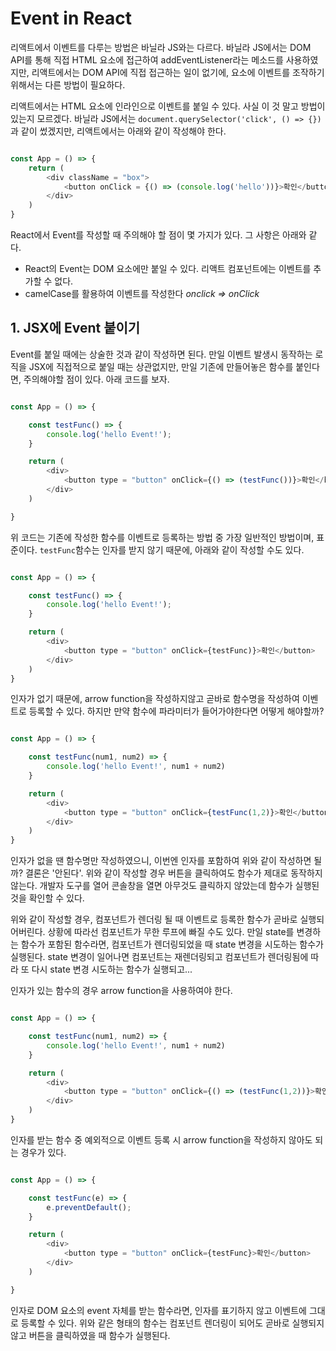 # Event in React

리액트에서 이벤트를 다루는 방법은 바닐라 JS와는 다르다. 바닐라 JS에서는 DOM API를 통해 직접 HTML 요소에 접근하여 addEventListener라는 메소드를 사용하였지만, 리액트에서는 DOM API에 직접 접근하는 일이 없기에, 요소에 이벤트를 조작하기 위해서는 다른 방법이 필요하다.

리액트에서는 HTML 요소에 인라인으로 이벤트를 붙일 수 있다. 사실 이 것 말고 방법이 있는지 모르겠다. 바닐라 JS에서는 `document.querySelector('click', () => {})`과 같이 썼겠지만, 리액트에서는 아래와 같이 작성해야 한다.

``` javascript

const App = () => {
	return (
		<div className = "box">
			<button onClick = {() => (console.log('hello'))}>확인</button>
		</div>
	)
}

```


React에서 Event를 작성할 때 주의해야 할 점이 몇 가지가 있다. 그 사항은 아래와 같다.

- React의 Event는 DOM 요소에만 붙일 수 있다. 리액트 컴포넌트에는 이벤트를 추가할 수 없다.
- camelCase를 활용하여 이벤트를 작성한다  *onclick => onClick*



## 1. JSX에 Event 붙이기

Event를 붙일 때에는 상술한 것과 같이 작성하면 된다. 만일 이벤트 발생시 동작하는 로직을 JSX에 직접적으로 붙일 때는 상관없지만, 만일 기존에 만들어놓은 함수를 붙인다면, 주의해야할 점이 있다. 아래 코드를 보자.

```javascript

const App = () => {

	const testFunc() => {
		console.log('hello Event!');
	}

	return (
		<div>
			<button type = "button" onClick={() => (testFunc())}>확인</button>
		</div>
	)

}

```

위 코드는 기존에 작성한 함수를 이벤트로 등록하는 방법 중 가장 일반적인 방법이며, 표준이다. `testFunc`함수는 인자를 받지 않기 때문에, 아래와 같이 작성할 수도 있다.

```javascript

const App = () => {

	const testFunc() => {
		console.log('hello Event!');
	}

	return (
		<div>
			<button type = "button" onClick={testFunc)}>확인</button>
		</div>
	)
}

```

인자가 없기 때문에, arrow function을 작성하지않고 곧바로 함수명을 작성하여 이벤트로 등록할 수 있다.  하지만 만약 함수에 파라미터가 들어가야한다면 어떻게 해야할까?

```javascript

const App = () => {

	const testFunc(num1, num2) => {
		console.log('hello Event!', num1 + num2)
	}

	return (
		<div>
			<button type = "button" onClick={testFunc(1,2)}>확인</button>
		</div>
	)
}

```

인자가 없을 땐 함수명만 작성하였으니, 이번엔 인자를 포함하여 위와 같이 작성하면 될까? 결론은 '안된다'.  위와 같이 작성할 경우 버튼을 클릭하여도 함수가 제대로 동작하지 않는다. 개발자 도구를 열어 콘솔창을 열면 아무것도 클릭하지 않았는데 함수가 실행된 것을 확인할 수 있다. 

위와 같이 작성할 경우, 컴포넌트가 렌더링 될 때 이벤트로 등록한 함수가 곧바로 실행되어버린다. 상황에 따라선 컴포넌트가 무한 루프에 빠질 수도 있다. 만일 state를 변경하는 함수가 포함된 함수라면, 컴포넌트가 렌더링되었을 때 state 변경을 시도하는 함수가 실행된다. state 변경이 일어나면 컴포넌트는 재렌더링되고 컴포넌트가 렌더링됨에 따라 또 다시 state 변경 시도하는 함수가 실행되고... 

인자가 있는 함수의 경우 arrow function을 사용하여야 한다.

```javascript

const App = () => {

	const testFunc(num1, num2) => {
		console.log('hello Event!', num1 + num2)
	}

	return (
		<div>
			<button type = "button" onClick={() => (testFunc(1,2))}>확인</button>
		</div>
	)
}

```

인자를 받는 함수 중 예외적으로 이벤트 등록 시 arrow function을 작성하지 않아도 되는 경우가 있다.

``` javascript

const App = () => {

	const testFunc(e) => {
		e.preventDefault();
	}

	return (
		<div>
			<button type = "button" onClick={testFunc}>확인</button>
		</div>
	)

}
```

인자로 DOM 요소의 event 자체를 받는 함수라면, 인자를 표기하지 않고 이벤트에 그대로 등록할 수 있다. 위와 같은 형태의 함수는 컴포넌트 렌더링이 되어도 곧바로 실행되지 않고 버튼을 클릭하였을 때 함수가 실행된다.